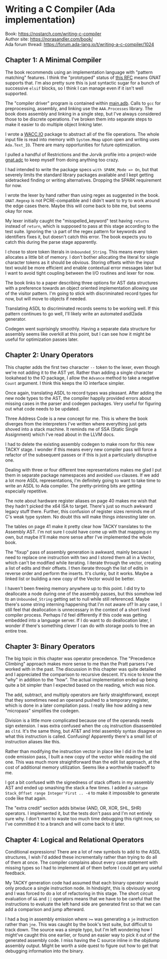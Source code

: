# Writing a C Compiler (Ada implementation)

Book: https://nostarch.com/writing-c-compiler  
Author site: https://norasandler.com/book/  
Ada forum thread: https://forum.ada-lang.io/t/writing-a-c-compiler/1024

## Chapter 1: A Minimal Compiler

The book recommends using an implementation language with "pattern matching"
features. I think the "prototyped" status of [this RFC](https://github.com/AdaCore/ada-spark-rfcs/blob/master/prototyped/rfc-pattern-matching.rst)
means GNAT supports that. I'm also pretty sure this is just syntactic sugar for
a bunch of successive `elsif` blocks, so I think I can manage even if it isn't
well supported.

The "compiler driver" program is contained within [main.adb](src/main.adb).
Calls to `gcc` for preprocessing, assembly, and linking use the `AAA.Processes`
library. The book does assembly and linking in a single step, but I've always
considered those to be discrete operations. I've broken them into separate
steps to make it easier to do multiple object linking later.

I wrote a [WACC.IO](src/wacc-io.ads) package to abstract all of the file
operations. The whole input file is read into memory with `System.Mmap` upon
open and writing uses `Ada.Text_IO`. There are many opportunities for future
optimization.

I pulled a handful of Restrictions and the Jorvik profile into a project-wide
[gnat.adc](gnat.adc) to keep myself from doing anything too crazy.

I had intended to write the package specs `with SPARK_Mode => On`, but that
severely limits the standard library packages available and I kept getting
sidetracked finding or writing alternatives. Dropping the SPARK requirement for
now.

I wrote the lexer by hand rather than using regex as suggested in the book.
`GNAT.Regexp` is not PCRE-compatible and I didn't want to try to work around
the edge cases there. Maybe this will come back to bite me, but seems okay for
now.

My lexer initially caught the "misspelled_keyword" test having `returns`
instead of `return`, which is supposed to pass at this stage according to the
test suite. Ignoring the `\b` part of the regex pattern for keywords and
identifiers fixes it, but doesn't catch this error. The book expects you to
catch this during the parse stage apparently.

I chose to store token literals in `Unbounded_String`. This means every token
allocates a little bit of memory. I don't bother allocating the literal for
single character tokens as it should be obvious. Storing offsets within the
input text would be more efficient and enable contextual error messages later
but I want to avoid tight coupling between the I/O routines and lexer for now.

The book links to a paper describing three options for AST data structures with
a preference towards an object oriented implementation allowing use of the
visitor pattern. I'm going to stick with discriminated record types for now,
but will move to objects if needed.

Translating ASDL to discriminated records seems to be working well. If this
pattern continues to go well, I'll likely write an automated asdl2ada
generator.

Codegen went suprisingly smoothly. Having a separate data structure for
assembly seems like overkill at this point, but I can see how it might be
useful for optimization passes later.

## Chapter 2: Unary Operators
This chapter adds the first two character `--` token to the lexer, even though
we're not adding it to the AST yet. Rather than adding a single character
lookahead to the IO package, I allow the `Advance` method to take a negative
`Count` argument. I think this keeps the IO interface simpler.

Once again, translating ASDL to record types was pleasant. After adding the new
node types to the AST, the compiler happily provided errors about missing cases
in the parser and codegen packages. Very useful for figuring out what code
needs to be updated.

Three Address Code is a new concept for me. This is where the book diverges
from the interpreters I've written where everything just gets shoved into a
stack machine. It reminds me of SSA (Static Single Assignment) which I've read
about in the LLVM docs.

I had to delete the existing assembly codegen to make room for this new TACKY
stage. I wonder if this means every new compiler pass will force a refactor of
the subsequent passes or if this is just a particularly disruptive one.

Dealing with three or four different tree representations makes me glad I put
them in separate package namespaces and avoided `use` clauses. If we add a lot
more ASDL representations, I'm definitely going to want to take time to write
an ASDL to Ada compiler. The pretty-printing bits are getting especially
repetitive.

The note about hardware register aliases on page 40 makes me wish that they
hadn't picked the x64 ISA to target. There's just so much awkward legacy stuff
there. Further, this confusion of register sizes reminds me of C's weak type
system. No doubt this will make things *interesting* later on.

The tables on page 41 make it pretty clear how TACKY translates to the Assembly
AST. I'm not sure I could have come up with that mapping on my own, but maybe
it'll make more sense after I've implemented the whole book.

The "fixup" pass of assembly generation is awkward, mainly because I need to
replace one instruction with two and I stored them all in a Vector, which can't
be modified while iterating. I iterate through the vector, creating a list of
edits and their offsets. I then iterate through the list of edits in reverse
order and perform the inserts. It's clunky, but it works. Maybe a linked list
or building a new copy of the Vector would be better.

I haven't been freeing memory anywhere up to this point. I did try to
deallocate a node during one of the assembly passes, but this somehow led to an
`Unbounded_String` getting set to null while still referenced. Maybe there's
some string interning happening that I'm not aware of? In any case, I still
feel that deallocation is unnecessary in the context of a short lived compiler
process. Perhaps I'd feel differently if this code was getting embedded into a
language server. If I do want to do deallocation later, I wonder if there's
something clever I can do with storage pools to free an entire tree.

## Chapter 3: Binary Operators
The big topic in this chapter was operator precedence. The "Precedence
Climbing" approach makes more sense to me than the Pratt parsers I've worked
with in the past. The discussion in this chapter was quite detailed and I
appreciated the comparison to recursive descent. It's nice to know the "why" in
addition to the "how". The actual implementation ended up being quite a bit
simpler than I expected based on the reading, which was nice.

The add, subtract, and multiply operators are fairly straightforward, except
that they sometimes need an operand pushed to a temporary register, which is
done in a later compilation pass. I really like how adding a new "micropass"
simplifies the codegen.

Division is a little more complicated because one of the operands needs sign
extension. I was extra confused when the `cdq` instruction disassembled as
`cltd`. It's the same thing, but AT&T and Intel assembly syntax disagree on
what this instruction is called. Confusing! Apparently there's a small list of
instruction aliases like this.

Rather than modifying the instruction vector in place like I did in the last
code emission pass, I built a new copy of the vector while reading the old one.
This was much more straightforward than the edit list approach, at the cost of
additional memory utilization. Seems like a worthwhile tradeoff to me.

I got a bit confused with the signedness of stack offsets in my assembly AST
and ended up smashing the stack a few times. I added a
`subtype Stack_Offset range Integer'First .. -4` to make it impossible to
generate code like that again.

The "extra credit" section adds bitwise (AND, OR, XOR, SHL, SHR) operators. I
implemented it, but the tests don't pass and I'm not entirely sure why. I don't
want to waste too much time debugging this right now, so I've committed it to a
branch and will come back to it later.

## Chapter 4: Logical and Relational Operators
Conditional expressions! There are a lot of new symbols to add to the ASDL
structures, I wish I'd added these incrementally rather than trying to do all
of them at once. The compiler complains about every case statement with missing
types so I had to implement all of them before I could get any useful feedback.

My TACKY generation code had assumed that each binary operator would only
produce a single instruction node. In hindsight, this is obviously wrong and
I was forced to do a lot of refactoring in this stage. The short circuit
evaluation of `&&` and `||` operators means that we have to be careful that the
instructions to evaluate the left hand side are generated first so that we can
add a comparison and jump afterward.

I had a bug in assembly emission where `>=` was generating a `je` instruction
rather than `jne`. This was caught by the book's test suite, but difficult to
track down. The source was a simple typo, but I'm left wondering how I might've
caught this one earlier, or found an easier way to pick it out of the generated
assembly code. I miss having the C source inline in the objdump assembly
output. Might be worth a side quest to figure out how to get that debugging
information into the binary.
